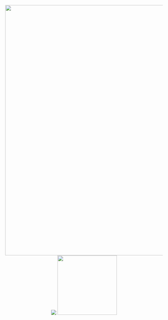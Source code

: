 <p align="center">
  <img src="https://www.gifcen.com/wp-content/uploads/2021/06/regular-show-gif-11.gif" width="800px" />
  <img src="https://github-readme-stats.vercel.app/api?username=jareer12&count_private=true&include_all_commits=true&hide_border=true&theme=nord" />
  <img src="https://github-readme-stats.vercel.app/api/top-langs/?username=jareer12&layout=compact&card_width=250&langs_count=8&hide_border=true&theme=nord" height="190rem" />
</p>
